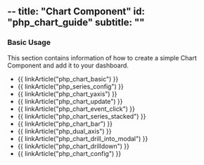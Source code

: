 --
title: "Chart Component"
id: "php_chart_guide"
subtitle: ""
--


### Basic Usage

This section contains information of how to create a simple Chart Component and add it to your dashboard.

* {{ linkArticle("php_chart_basic") }}
* {{ linkArticle("php_series_config") }}
* {{ linkArticle("php_chart_yaxis") }}
* {{ linkArticle("php_chart_update") }}
* {{ linkArticle("php_chart_event_click") }}
* {{ linkArticle("php_chart_series_stacked") }}
* {{ linkArticle("php_chart_bar") }}
* {{ linkArticle("php_dual_axis") }}
* {{ linkArticle("php_chart_drill_into_modal") }}
* {{ linkArticle("php_chart_drilldown") }}
* {{ linkArticle("php_chart_config") }}

